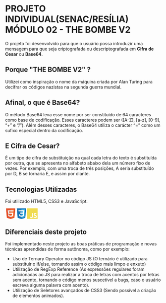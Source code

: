 # PROJETO INDIVIDUAL(SENAC/RESÍLIA) MÓDULO 02 - THE BOMBE V2
  <p> O projeto foi desenvolvido para que o usuário possa introduzir uma mensagem para que seja criptografada ou descriptografada em <b>Cifra de Cesar</b> ou <b>Base64</b>.</p>
  
  ## Porque "THE BOMBE V2" ?
  
  <p> Utilizei como inspiração o nome da máquina criada por Alan Turing para decifrar os códigos nazistas na segunda guerra mundial.</p>
  
  ## Afinal, o que é Base64?
  
  <p> O método Base64 leva esse nome por ser constituído de 64 caracteres como base de codificação. Esses caracteres podem ser ([A-Z], [a-z], [0-9], “+” e “/”). Além desses caracteres, o Base64 utiliza o carácter “=” como um sufixo especial dentro da codificação.</p>
  
  ## E Cifra de Cesar?
  
  <p> É um tipo de cifra de substituição na qual cada letra do texto é substituída por outra, que se apresenta no alfabeto abaixo dela um número fixo de vezes. Por exemplo, com uma troca de três posições, A seria substituído por D, B se tornaria E, e assim por diante.</p>
  
  ## Tecnologias Utilizadas
  <p> Foi utilizado HTML5, CSS3 e JavaScript.</p>
<img align="left" height="35em" alt="HTML" src="https://raw.githubusercontent.com/devicons/devicon/master/icons/html5/html5-original.svg">
<img align="left" height="35em" alt="CSS" src="https://raw.githubusercontent.com/devicons/devicon/master/icons/css3/css3-original.svg">
<img align="left" height="35em" alt="JS" src="https://raw.githubusercontent.com/devicons/devicon/master/icons/javascript/javascript-plain.svg"><br>
<br>

  ## Diferenciais deste projeto
  <p> Foi implementado neste projeto as boas práticas de programação e novas técnicas aprendidas de forma autônoma, como por exemplo:</p>
  <ul>
  <li> Uso de Ternary Operator no código JS (O ternário é utilizado para substituir o if/else, tornando assim o código mais limpo e enxuto)</li>
  <li> Utilização de RegExp Reference (As expressões regulares foram adicionadas ao JS para realizar a troca de letras com acentos por letras sem acento, tornando o código menos suscetível a bugs, caso o usuário escreva alguma palavra com acento).</li>
  <li> Utilização de Seletores avançados de CSS3 (Sendo possível a criação de elementos animados).</li>
